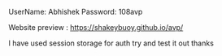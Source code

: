 UserName: Abhishek
Password: 108avp

Website preview :  https://shakeybuoy.github.io/avp/

I have used session storage for auth try and test it out thanks

